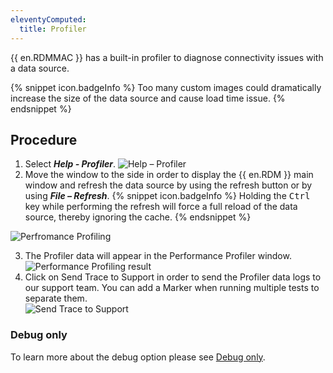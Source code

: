 ```yaml
---
eleventyComputed:
  title: Profiler
---
```

{{ en.RDMMAC }} has a built-in profiler to diagnose connectivity issues with a data source.  

{% snippet icon.badgeInfo %} 
Too many custom images could dramatically increase the size of the data source and cause load time issue. 
{% endsnippet %}
 
## Procedure 

1. Select ***Help - Profiler***. 
![Help – Profiler](https://webdevolutions.azureedge.net/docs/en/rdm/mac/clip10470.png) 
1. Move the window to the side in order to display the {{ en.RDM }} main window and refresh the data source by using the refresh button or by using ***File – Refresh***. 
{% snippet icon.badgeInfo %} 
Holding the <kbd>Ctrl</kbd> key while performing the refresh will force a full reload of the data source, thereby ignoring the cache. 
{% endsnippet %}
 
![Perfromance Profiling](https://webdevolutions.azureedge.net/docs/en/rdm/mac/clip10471.png) 

3. The Profiler data will appear in the Performance Profiler window.  
![Performance Profiling result](https://webdevolutions.azureedge.net/docs/en/rdm/mac/clip10472.png) 
4. Click on Send Trace to Support in order to send the Profiler data logs to our support team. You can add a Marker when running multiple tests to separate them.  
![Send Trace to Support](https://webdevolutions.azureedge.net/docs/en/rdm/mac/clip10473.png) 

### Debug only 

To learn more about the debug option please see [Debug only](/rdm/mac/commands/help/profiler/debug-only/). 
